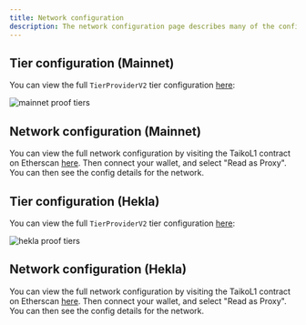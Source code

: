 ```yaml
---
title: Network configuration
description: The network configuration page describes many of the configuration details of the network.
---
```


## Tier configuration (Mainnet)

You can view the full `TierProviderV2` tier configuration [here](https://github.com/taikoxyz/taiko-mono/blob/main/packages/protocol/contracts/L1/tiers/TierProviderV2.sol):

![mainnet proof tiers](~/assets/content/docs/network-reference/proof-tier-config-mn.webp)

## Network configuration (Mainnet)

You can view the full network configuration by visiting the TaikoL1 contract on Etherscan [here](https://etherscan.io/address/0x06a9Ab27c7e2255df1815E6CC0168d7755Feb19a#readProxyContract). Then connect your wallet, and select "Read as Proxy". You can then see the config details for the network.

## Tier configuration (Hekla)

You can view the full `TierProviderV2` tier configuration [here](https://github.com/taikoxyz/taiko-mono/blob/main/packages/protocol/contracts/L1/tiers/TierProviderV2.sol):

![hekla proof tiers](~/assets/content/docs/network-reference/proof-tier-config-hekla.webp)

## Network configuration (Hekla)

You can view the full network configuration by visiting the TaikoL1 contract on Etherscan [here](https://holesky.etherscan.io/address/0x79C9109b764609df928d16fC4a91e9081F7e87DB#readProxyContract). Then connect your wallet, and select "Read as Proxy". You can then see the config details for the network.
